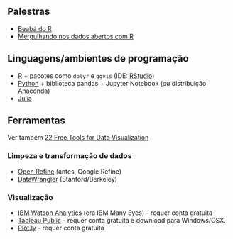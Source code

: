 ## Palestras

- [Beabá do R](https://speakerdeck.com/rodrigorgs/beaba-do-r)
- [Mergulhando nos dados abertos com R](https://speakerdeck.com/rodrigorgs/mergulhando-nos-dados-abertos-com-r)

## Linguagens/ambientes de programação

- [R](https://www.r-project.org/) + pacotes como `dplyr` e `ggvis` (IDE: [RStudio](https://www.rstudio.com/))
- [Python](https://www.python.org/) + biblioteca pandas + Jupyter Notebook (ou distribuição Anaconda)
- [Julia](http://julialang.org/)

## Ferramentas

Ver também [22 Free Tools for Data Visualization](http://www.computerworld.com/article/2507728/enterprise-applications/enterprise-applications-22-free-tools-for-data-visualization-and-analysis.html)

### Limpeza e transformação de dados

- [Open Refine](http://openrefine.org/) (antes, Google Refine)
- [DataWrangler](http://vis.stanford.edu/wrangler/) (Stanford/Berkeley)

### Visualização

- [IBM Watson Analytics](https://watson.analytics.ibmcloud.com/) (era IBM Many Eyes) - requer conta gratuita
- [Tableau Public](https://public.tableau.com/) - requer conta gratuita e download para Windows/OSX.
- [Plot.ly](https://plot.ly/) - requer conta gratuita
